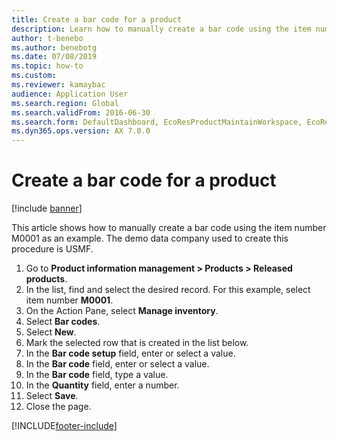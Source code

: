 ```yaml
--- 
title: Create a bar code for a product
description: Learn how to manually create a bar code using the item number M0001 as an example, including a step-by-step process using the USMF demo data company. 
author: t-benebo
ms.author: benebotg
ms.date: 07/08/2019
ms.topic: how-to
ms.custom:
ms.reviewer: kamaybac
audience: Application User 
ms.search.region: Global
ms.search.validFrom: 2016-06-30
ms.search.form: DefaultDashboard, EcoResProductMaintainWorkspace, EcoResProductOpenCasesFormPart, EcoResProductDetailsExtended, InventItemBarcode, InventItemBarcodeLookup
ms.dyn365.ops.version: AX 7.0.0 
---
```


# Create a bar code for a product

[!include [banner](../../includes/banner.md)]

This article shows how to manually create a bar code using the item number M0001 as an example. The demo data company used to create this procedure is USMF.

1. Go to **Product information management \> Products \> Released products**.
1. In the list, find and select the desired record. For this example, select item number **M0001**.
1. On the Action Pane, select **Manage inventory**.
1. Select **Bar codes**.
1. Select **New**.
1. Mark the selected row that is created in the list below.
1. In the **Bar code setup** field, enter or select a value.
1. In the **Bar code** field, enter or select a value.
1. In the **Bar code** field, type a value.  
1. In the **Quantity** field, enter a number.
1. Select **Save**.
1. Close the page. 



[!INCLUDE[footer-include](../../../includes/footer-banner.md)]